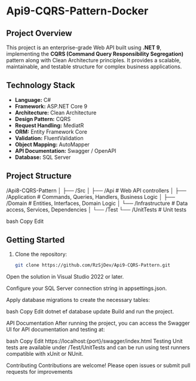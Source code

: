 # Api9-CQRS-Pattern-Docker

## Project Overview

This project is an enterprise-grade Web API built using **.NET 9**, implementing the **CQRS (Command Query Responsibility Segregation)** pattern along with Clean Architecture principles. It provides a scalable, maintainable, and testable structure for complex business applications.

## Technology Stack

- **Language:** C#  
- **Framework:** ASP.NET Core 9  
- **Architecture:** Clean Architecture  
- **Design Pattern:** CQRS  
- **Request Handling:** MediatR  
- **ORM:** Entity Framework Core  
- **Validation:** FluentValidation  
- **Object Mapping:** AutoMapper  
- **API Documentation:** Swagger / OpenAPI  
- **Database:** SQL Server  

## Project Structure

/Api8-CQRS-Pattern
│
├── /Src
│ ├── /Api # Web API controllers
│ ├── /Application # Commands, Queries, Handlers, Business Logic
│ ├── /Domain # Entities, Interfaces, Domain Logic
│ └── /Infrastructure # Data access, Services, Dependencies
│
└── /Test
└── /UnitTests # Unit tests

bash
Copy
Edit

## Getting Started

1. Clone the repository:

   ```bash
   git clone https://github.com/RzSjDev/Api9-CQRS-Pattern.git
Open the solution in Visual Studio 2022 or later.

Configure your SQL Server connection string in appsettings.json.

Apply database migrations to create the necessary tables:

bash
Copy
Edit
dotnet ef database update
Build and run the project.

API Documentation
After running the project, you can access the Swagger UI for API documentation and testing at:

bash
Copy
Edit
https://localhost:{port}/swagger/index.html
Testing
Unit tests are available under /Test/UnitTests and can be run using test runners compatible with xUnit or NUnit.

Contributing
Contributions are welcome! Please open issues or submit pull requests for improvements
